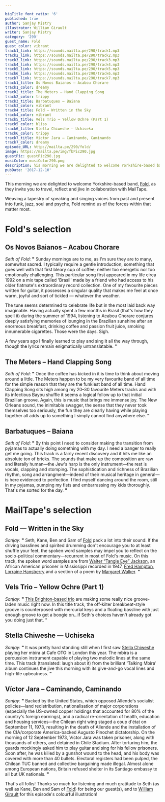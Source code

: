 ```yaml
---

bigTitle_font_ratio: '6'
published: true
author: Sanjay Mistry
illustrator: William Girault
writer: Sanjay Mistry
category: '290'
guest_name: Fold
guest_color: vibrant
track1_link: https://sounds.mailta.pe/290/track1.mp3
track2_link: https://sounds.mailta.pe/290/track2.mp3
track3_link: https://sounds.mailta.pe/290/track3.mp3
track4_link: https://sounds.mailta.pe/290/track4.mp3
track5_link: https://sounds.mailta.pe/290/track5.mp3
track6_link: https://sounds.mailta.pe/290/track6.mp3
track7_link: https://sounds.mailta.pe/290/track7.mp3
track1_title: Os Novos Baianos – Acabou Chorare
track1_color: dreamy
track2_title: The Meters – Hand Clapping Song
track2_color: trippy
track3_title: Barbatuques – Baiana
track3_color: vibrant
track4_title: Fold – Written in the Sky
track4_color: vibrant
track5_title: Vels Trio – Yellow Ochre (Part 1)
track5_color: bliss
track6_title: Stella Chiweshe – Uchiseka
track6_color: trippy
track7_title: Victor Jara – Caminando, Caminando
track7_color: dreamy
episode_URL: http://mailta.pe/290/fold/
image: https://mailta.pe/img/fbPic290.jpg
guestPic: guestPic290.jpg
musiColor: musiColor290.png
description: his morning we are delighted to welcome Yorkshire-based band, Fold, as they invite you to travel, reflect and jive in collaboration with MailTape.
pubDate: '2017-12-10'
---
```

This morning we are delighted to welcome Yorkshire-based band, [Fold](http://fold.fm/), as they invite you to travel, reflect and jive in collaboration with MailTape.
<p>Weaving a tapestry of speaking and singing voices from past and present into funk, jazz, soul and psyche, Fold remind us of the forces within that matter most.


# Fold's selection



## Os Novos Baianos – Acabou Chorare
_Seth of Fold_: **"** Sunday mornings are to me, as I'm sure they are to many, somewhat sacred. I typically require a gentle introduction, something that goes well with that first bleary cup of coffee; neither too energetic nor too emotionally challenging. This particular song first appeared in my life circa 1992 on a mix tape called 'Brasil' made by a friend who had access to his older flatmate's extraordinary record collection. One of my favourite pieces written for guitar, it possesses a singular quality that makes me feel at once warm, joyful and sort of tickled — whatever the weather.

The tune seems determined to celebrate life but in the most laid back way imaginable. Having actually spent a few months in Brasil (that's how they spell it) during the summer of 1994, listening to Acabou Chorare conjures deeply satisfying memories of lounging in the Brazilian sunshine after an enormous breakfast, drinking coffee and passion fruit juice, smoking innumerable cigarettes. Those were the days. Sigh.

A few years ago I finally learned to play and sing it all the way through, though the lyrics remain enigmatically untranslatable. **"** 

## The Meters – Hand Clapping Song
_Seth of Fold_: **"** Once the coffee has kicked in it is time to think about moving around a little. The Meters happen to be my very favourite band of all time for the simple reason that they are the funkiest band of all time. Hand Clapping Song sits high among my 20–30 favourite Meters tracks and with its infectious Bayou shuffle it seems a logical follow up to that initial Brazilian groove. Again, this is music that brings me immense joy. The New Orleans sound, the inimitable swagger, the sense that they never took themselves too seriously, the fun they are clearly having while playing together all adds up to something I simply cannot find anywhere else. **"** 

## Barbatuques – Baiana
_Seth of Fold_: **"** By this point I need to consider making the transition from pyjamas to actually doing something with my day. I need a banger to really get me going. This track is a fairly recent discovery and it hits me like an absolute ton of bricks. The sounds that make up the composition are raw and literally human—the Jew's harp is the only instrument—the rest is vocals, clapping and stomping. The sophistication and richness of Brazilian rhythm, song and arrangment—indeed of their musical heritage in general—is here evidenced to perfection. I find myself dancing around the room, still in my pyjamas, pumping my fists and embarrassing my kids thoroughly. That's me sorted for the day. **"** 


# MailTape's selection

## Fold — Written in the Sky
_Sanjay_: **"** Seth, Kane, Ben and Sam of [Fold](http://fold.fm/) pack a lot into their sound. If the driving basslines and spirited drumming don't encourage you to at least shuffle your feet, the spoken word samples may impel you to reflect on the socio-political commentary—recurrent in most of Fold's music. On this track, the spoken word samples are from [Walter “Tangle Eye” Jackson](https://www.discogs.com/artist/2678688-Walter-Tangle-Eye-Jackson), an African American prisoner in Mississippi recorded in 1947, [Fred Hampton](https://en.wikipedia.org/wiki/Fred_Hampton), [Lorraine Hansberry](https://en.wikipedia.org/wiki/Lorraine_Hansberry) and a section of a poem by [Margaret Walker](https://en.wikipedia.org/wiki/Margaret_Walker). **"** 

## Vels Trio – Yellow Ochre (Part 1)
_Sanjay_: **"** [This Brighton-based trio](https://soundcloud.com/velstrio) are making some really nice groove-laden music right now. In this title track, the off-kilter breakbeat-style groove is counterposed with mercurial keys and a floating bassline with just enough groove to get a boogie on...if Seth's choices haven't already got you doing just that. **"** 

## Stella Chiweshe — Uchiseka
_Sanjay_: **"** It was pretty hard standing still when I first saw [Stella Chiweshe](http://www.stellachiweshe.com/) playing her mbira at Cafe OTO in London this year. The mbira is a percussion instrument capable of playing two melodic lines at the same time. This track (translated: laugh about it) from the brilliant 'Talking Mbira' album continues the jive this morning with its give-and-go vocal lines and high-life upbeatness. **"** 

## Víctor Jara – Caminando, Caminando
_Sanjay_: **"** Backed by the United States, which opposed Allende's socialist policies—land redistribution, nationalisation of major corporations (especially the US-owned copper holdings that accounted for 80% of the country's foreign earnings), and a radical re-orientation of health, education and housing services—the Chilean right wing staged a coup d'état on September 11, 1973, resulting in the death of Allende and the installation of the CIA/corporate America-backed Augusto Pinochet dictatorship. On the morning of 12 September 1973, Víctor Jara was taken prisoner, along with thousands of others, and detained in Chile Stadium. After torturing him, the guards mockingly asked him to play guitar and sing for his fellow prisoners. Soon after, he was killed by a gunshot wound to the head, and his body was covered with more than 40 bullets. Electoral registers had been pulped, the Chilean TUC banned and collective bargaining made illegal. Almost alone among European nations, Britain refused shelter in its Santiago embassy to all but UK nationals. **"** 

That's all folks! Thanks so much for listening and much gratitude to Seth (as well as Kane, Ben and Sam of [Fold](http://fold.fm/)) for being our guest(s), and to [William Girault](http://williamgirault.com/) for this episode's colourful illustration!
